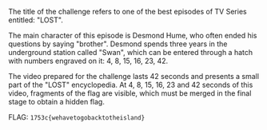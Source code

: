 The title of the challenge refers to one of the best episodes of TV Series entitled: "LOST".

The main character of this episode is Desmond Hume, who often ended his questions by saying "brother". Desmond spends three years in the underground station called "Swan", which can be entered through a hatch with numbers engraved on it: 4, 8, 15, 16, 23, 42.

The video prepared for the challenge lasts 42 seconds and presents a small part of the "LOST" encyclopedia. At 4, 8, 15, 16, 23 and 42 seconds of this video, fragments of the flag are visible, which must be merged in the final stage to obtain a hidden flag.

FLAG: `1753c{wehavetogobacktotheisland}`